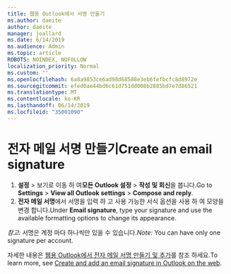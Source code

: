 ```yaml
---
title: 웹용 Outlook에서 서명 만들기
ms.author: daeite
author: daeite
manager: joallard
ms.date: 6/14/2019
ms.audience: Admin
ms.topic: article
ROBOTS: NOINDEX, NOFOLLOW
localization_priority: Normal
ms.custom: ''
ms.openlocfilehash: 6a8a9853ce6ad98d68588e3eb6fefbcfc8d8972e
ms.sourcegitcommit: efed0ae44bd6c61d751dd008b2885bd7e7d86521
ms.translationtype: MT
ms.contentlocale: ko-KR
ms.lasthandoff: 06/14/2019
ms.locfileid: "35001090"
---
```

# <a name="create-an-email-signature"></a><span data-ttu-id="797f3-102">전자 메일 서명 만들기</span><span class="sxs-lookup"><span data-stu-id="797f3-102">Create an email signature</span></span>

1. <span data-ttu-id="797f3-103">**설정** > 보기로 이동 하 여**모든 Outlook 설정** > **작성 및 회신**을 봅니다.</span><span class="sxs-lookup"><span data-stu-id="797f3-103">Go to **Settings** > **View all Outlook settings** > **Compose and reply**.</span></span>
1. <span data-ttu-id="797f3-104">**전자 메일 서명**에서 서명을 입력 하 고 사용 가능한 서식 옵션을 사용 하 여 모양을 변경 합니다.</span><span class="sxs-lookup"><span data-stu-id="797f3-104">Under **Email signature**, type your signature and use the available formatting options to change its appearance.</span></span>

<span data-ttu-id="797f3-105">*참고:* 서명은 계정 마다 하나씩만 있을 수 있습니다.</span><span class="sxs-lookup"><span data-stu-id="797f3-105">*Note:* You can have only one signature per account.</span></span>

<span data-ttu-id="797f3-106">자세한 내용은 [웹용 Outlook에서 전자 메일 서명 만들기 및 추가](https://support.office.com/article/5ff9dcfd-d3f1-447b-b2e9-39f91b074ea3)를 참조 하세요.</span><span class="sxs-lookup"><span data-stu-id="797f3-106">To learn more, see [Create and add an email signature in Outlook on the web](https://support.office.com/article/5ff9dcfd-d3f1-447b-b2e9-39f91b074ea3).</span></span>